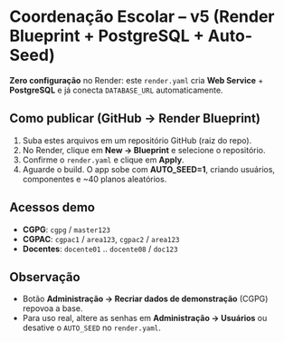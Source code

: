 # Coordenação Escolar – v5 (Render Blueprint + PostgreSQL + Auto-Seed)

**Zero configuração** no Render: este `render.yaml` cria **Web Service** + **PostgreSQL** e já conecta `DATABASE_URL` automaticamente.

## Como publicar (GitHub → Render Blueprint)
1. Suba estes arquivos em um repositório GitHub (raiz do repo).
2. No Render, clique em **New → Blueprint** e selecione o repositório.
3. Confirme o `render.yaml` e clique em **Apply**.
4. Aguarde o build. O app sobe com **AUTO_SEED=1**, criando usuários, componentes e ~40 planos aleatórios.

## Acessos demo
- **CGPG**: `cgpg` / `master123`
- **CGPAC**: `cgpac1` / `area123`, `cgpac2` / `area123`
- **Docentes**: `docente01` .. `docente08` / `doc123`

## Observação
- Botão **Administração → Recriar dados de demonstração** (CGPG) repovoa a base.
- Para uso real, altere as senhas em **Administração → Usuários** ou desative o `AUTO_SEED` no `render.yaml`.
